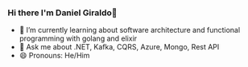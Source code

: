 ### Hi there I'm Daniel Giraldo👋

- 🌱 I’m currently learning about software architecture and functional programming with golang and elixir
- 💬 Ask me about .NET, Kafka, CQRS, Azure, Mongo, Rest API
- 😄 Pronouns: He/Him

<!--
**dafegima/dafegima** is a ✨ _special_ ✨ repository because its `README.md` (this file) appears on your GitHub profile.

Here are some ideas to get you started:

- 🔭 I’m currently working on ...
- 🌱 I’m currently learning ...
- 👯 I’m looking to collaborate on ...
- 🤔 I’m looking for help with ...
- 💬 Ask me about ...
- 📫 How to reach me: ...
- 😄 Pronouns: ...
- ⚡ Fun fact: ...
-->
